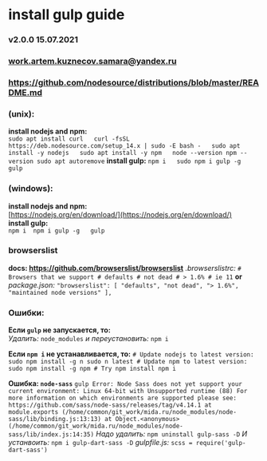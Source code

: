 # install gulp guide
### v2.0.0 15.07.2021
### work.artem.kuznecov.samara@yandex.ru



### https://github.com/nodesource/distributions/blob/master/README.md



### (unix): 
  **install nodejs and npm:**   
    ```
      sudo apt install curl  
      curl -fsSL https://deb.nodesource.com/setup_14.x | sudo -E bash -  
      sudo apt install -y nodejs  
      sudo apt install -y npm  
      node --version
      npm --version
      sudo apt autoremove
    ``` 
  **install gulp:** 
    ```
      npm i  
      sudo npm i gulp -g 
      gulp
    ```



### (windows):  
  **install nodejs and npm:**   
    [https://nodejs.org/en/download/](https://nodejs.org/en/download/)  
  **install gulp:**  
    ```
      npm i 
      npm i gulp -g  
      gulp 
    ```



### browserslist
  **docs: https://github.com/browserslist/browserslist**
    *.browserslistrc:*
      ```
        # Browsers that we support
        # defaults
        # not dead
        # > 1.6%
        # ie 11
      ```
  **or**  
    *package.json:*
      ```
        "browserslist": [
          "defaults",
          "not dead",
          "> 1.6%",
          "maintained node versions"
        ],
      ```



### Ошибки:
  **Если ```gulp``` не запускается, то:**  
    *Удалить:*
      ```
        node_modules
      ``` 
    *и переустановить:*
      ```
        npm i
      ```

  **Если ```npm i``` не устанавливается, то:**
    ```
      # Update nodejs to latest version:
      sudo npm install -g n
      sudo n latest
      # Update npm to latest version:
      sudo npm install -g npm
      # Try npm install
      npm i
    ```

  **Ошибка: ```node-sass```** 
    ```
      gulp
      Error: Node Sass does not yet support your current environment: Linux 64-bit with Unsupported runtime (88)
      For more information on which environments are supported please see:
      https://github.com/sass/node-sass/releases/tag/v4.14.1
      at module.exports (/home/common/git_work/mida.ru/node_modules/node-sass/lib/binding.js:13:13)
      at Object.<anonymous> (/home/common/git_work/mida.ru/node_modules/node-sass/lib/index.js:14:35)
    ``` 
      *Надо удалить:*
      ```
        npm uninstall gulp-sass -D
      ```
      *И устанвоить:*
      ```
        npm i gulp-dart-sass -D
      ```
      *gulpfile.js:*
      ```
        scss = require('gulp-dart-sass')
      ```


